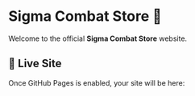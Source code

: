 # Sigma Combat Store 🥊

Welcome to the official **Sigma Combat Store** website.

## 🚀 Live Site
Once GitHub Pages is enabled, your site will be here:  
